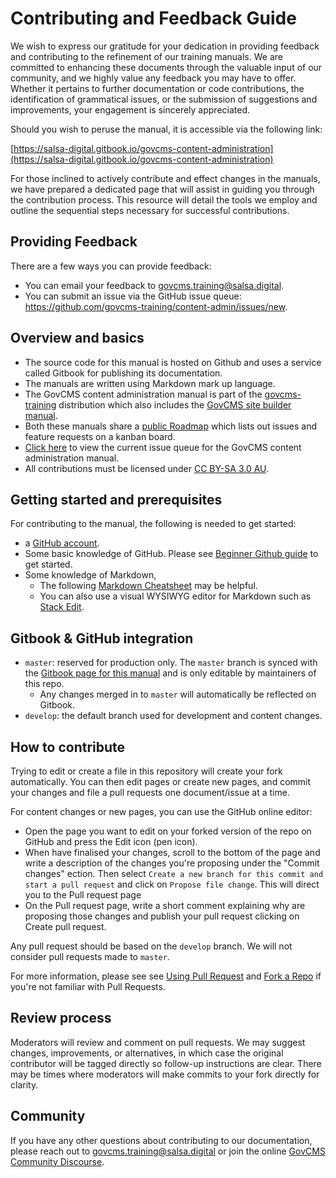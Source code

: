 # Contributing and Feedback Guide

We wish to express our gratitude for your dedication in providing feedback and contributing to the refinement of our training manuals. We are committed to enhancing these documents through the valuable input of our community, and we highly value any feedback you may have to offer. Whether it pertains to further documentation or code contributions, the identification of grammatical issues, or the submission of suggestions and improvements, your engagement is sincerely appreciated.

Should you wish to peruse the manual, it is accessible via the following link:&#x20;

[https://salsa-digital.gitbook.io/govcms-content-administration](https://salsa-digital.gitbook.io/govcms-content-administration)

For those inclined to actively contribute and effect changes in the manuals, we have prepared a dedicated page that will assist in guiding you through the contribution process. This resource will detail the tools we employ and outline the sequential steps necessary for successful contributions.

## Providing Feedback

There are a few ways you can provide feedback:

* You can email your feedback to [govcms.training@salsa.digital](mailto:govcms.training@salsa.digital).
* You can submit an issue via the GitHub issue queue: \
  https://github.com/govcms-training/content-admin/issues/new.

## Overview and basics

* The source code for this manual is hosted on Github and uses a service called Gitbook for publishing its documentation.
* The manuals are written using Markdown mark up language.
* The GovCMS content administration manual is part of the [govcms-training](https://github.com/govcms-training) distribution which also includes the [GovCMS site builder manual](https://github.com/govcms-training/site-builder).
* Both these manuals share a [public Roadmap](https://github.com/orgs/govcms-training/projects/1) which lists out issues and feature requests on a kanban board.
* [Click here](https://github.com/govcms-training/content-admin/issues) to view the current issue queue for the GovCMS content administration manual.
* All contributions must be licensed under [CC BY-SA 3.0 AU](https://creativecommons.org/licenses/by-sa/3.0/au/).

## Getting started and prerequisites

For contributing to the manual, the following is needed to get started:

* a [GitHub account](https://github.com/join).
* Some basic knowledge of GitHub. Please see [Beginner Github guide](https://guides.github.com/activities/hello-world/) to get started.
* Some knowledge of Markdown,
  * The following [Markdown Cheatsheet](https://guides.github.com/features/mastering-markdown/) may be helpful.
  * You can also use a visual WYSIWYG editor for Markdown such as [Stack Edit](https://stackedit.io/app).

## Gitbook & GitHub integration <a href="#contributing-github" id="contributing-github"></a>

* `master`: reserved for production only. The `master` branch is synced with the [Gitbook page for this manual](https://salsa-digital.gitbook.io/govcms-content-administration/) and is only editable by maintainers of this repo.
  * Any changes merged in to `master` will automatically be reflected on Gitbook.
* `develop`: the default branch used for development and content changes.

## How to contribute

Trying to edit or create a file in this repository will create your fork automatically. You can then edit pages or create new pages, and commit your changes and file a pull requests one document/issue at a time.

For content changes or new pages, you can use the GitHub online editor:

* Open the page you want to edit on your forked version of the repo on GitHub and press the Edit icon (pen icon).
* When have finalised your changes, scroll to the bottom of the page and write a description of the changes you're proposing under the "Commit changes" ection. Then select `Create a new branch for this commit and start a pull request` and click on `Propose file change`. This will direct you to the Pull request page
* On the Pull request page, write a short comment explaining why are proposing those changes and publish your pull request clicking on Create pull request.

Any pull request should be based on the `develop` branch. We will not consider pull requests made to `master`.

For more information, please see see [Using Pull Request](https://help.github.com/articles/using-pull-requests/) and [Fork a Repo](https://help.github.com/articles/fork-a-repo/) if you're not familiar with Pull Requests.

## Review process

Moderators will review and comment on pull requests. We may suggest changes, improvements, or alternatives, in which case the original contributor will be tagged directly so follow-up instructions are clear. There may be times where moderators will make commits to your fork directly for clarity.

## Community

If you have any other questions about contributing to our documentation, please reach out to [govcms.training@salsa.digital](mailto:govcms.training@salsa.digital) or join the online [GovCMS Community Discourse](https://www.govcms.gov.au/support/govcms-community).

